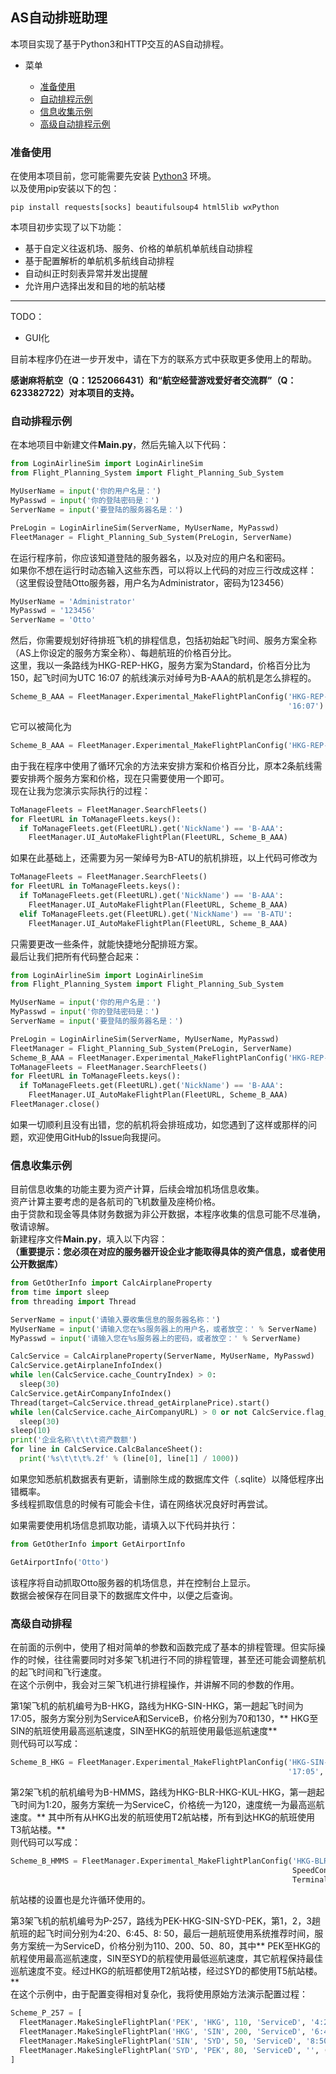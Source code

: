 ## AS自动排班助理

本项目实现了基于Python3和HTTP交互的AS自动排程。

* 菜单

  - [准备使用](#准备使用)
  - [自动排程示例](#自动排程示例)
  - [信息收集示例](#信息收集示例)
  - [高级自动排程示例](#高级自动排程)

<a id="prepare-use"></a>

### 准备使用

在使用本项目前，您可能需要先安装 [Python3](https://www.python.org/downloads/release/python-397/) 环境。  
以及使用pip安装以下的包：

```shell
pip install requests[socks] beautifulsoup4 html5lib wxPython
```

本项目初步实现了以下功能：

- 基于自定义往返机场、服务、价格的单航机单航线自动排程
- 基于配置解析的单航机多航线自动排程
- 自动纠正时刻表异常并发出提醒
- 允许用户选择出发和目的地的航站楼

----
TODO：

- GUI化

目前本程序仍在进一步开发中，请在下方的联系方式中获取更多使用上的帮助。

**感谢麻将航空（Q：1252066431）和“航空经营游戏爱好者交流群”（Q：623382722）对本项目的支持。**

<a id="example-auto-execute-flight-plan"></a>

### 自动排程示例

在本地项目中新建文件**Main.py**，然后先输入以下代码：

```python
from LoginAirlineSim import LoginAirlineSim
from Flight_Planning_System import Flight_Planning_Sub_System

MyUserName = input('你的用户名是：')
MyPasswd = input('你的登陆密码是：')
ServerName = input('要登陆的服务器名是：')

PreLogin = LoginAirlineSim(ServerName, MyUserName, MyPasswd)
FleetManager = Flight_Planning_Sub_System(PreLogin, ServerName)
```

在运行程序前，你应该知道登陆的服务器名，以及对应的用户名和密码。  
如果你不想在运行时动态输入这些东西，可以将以上代码的对应三行改成这样：  
（这里假设登陆Otto服务器，用户名为Administrator，密码为123456）

```python
MyUserName = 'Administrator'
MyPasswd = '123456'
ServerName = 'Otto'
```

然后，你需要规划好待排班飞机的排程信息，包括初始起飞时间、服务方案全称（AS上你设定的服务方案全称）、每趟航班的价格百分比。  
这里，我以一条路线为HKG-REP-HKG，服务方案为Standard，价格百分比为150，起飞时间为UTC 16:07 的航线演示对绰号为B-AAA的航机是怎么排程的。

```python
Scheme_B_AAA = FleetManager.Experimental_MakeFlightPlanConfig('HKG-REP-HKG', ['Standard', 'Standard'], [150, 150],
                                                              '16:07')
```

它可以被简化为

```python
Scheme_B_AAA = FleetManager.Experimental_MakeFlightPlanConfig('HKG-REP-HKG', ['Standard'], [150], '16:07')
```

由于我在程序中使用了循环冗余的方法来安排方案和价格百分比，原本2条航线需要安排两个服务方案和价格，现在只需要使用一个即可。  
现在让我为您演示实际执行的过程：

```python
ToManageFleets = FleetManager.SearchFleets()
for FleetURL in ToManageFleets.keys():
  if ToManageFleets.get(FleetURL).get('NickName') == 'B-AAA':
    FleetManager.UI_AutoMakeFlightPlan(FleetURL, Scheme_B_AAA)
```

如果在此基础上，还需要为另一架绰号为B-ATU的航机排班，以上代码可修改为

```python
ToManageFleets = FleetManager.SearchFleets()
for FleetURL in ToManageFleets.keys():
  if ToManageFleets.get(FleetURL).get('NickName') == 'B-AAA':
    FleetManager.UI_AutoMakeFlightPlan(FleetURL, Scheme_B_AAA)
  elif ToManageFleets.get(FleetURL).get('NickName') == 'B-ATU':
    FleetManager.UI_AutoMakeFlightPlan(FleetURL, Scheme_B_AAA)
```

只需要更改一些条件，就能快捷地分配排班方案。  
最后让我们把所有代码整合起来：

```python
from LoginAirlineSim import LoginAirlineSim
from Flight_Planning_System import Flight_Planning_Sub_System

MyUserName = input('你的用户名是：')
MyPasswd = input('你的登陆密码是：')
ServerName = input('要登陆的服务器名是：')

PreLogin = LoginAirlineSim(ServerName, MyUserName, MyPasswd)
FleetManager = Flight_Planning_Sub_System(PreLogin, ServerName)
Scheme_B_AAA = FleetManager.Experimental_MakeFlightPlanConfig('HKG-REP-HKG', ['Standard'], [150], '16:07')
ToManageFleets = FleetManager.SearchFleets()
for FleetURL in ToManageFleets.keys():
  if ToManageFleets.get(FleetURL).get('NickName') == 'B-AAA':
    FleetManager.UI_AutoMakeFlightPlan(FleetURL, Scheme_B_AAA)
FleetManager.close()
```

如果一切顺利且没有出错，您的航机将会排班成功，如您遇到了这样或那样的问题，欢迎使用GitHub的Issue向我提问。

### 信息收集示例

目前信息收集的功能主要为资产计算，后续会增加机场信息收集。  
资产计算主要考虑的是各航司的飞机数量及座椅价格。  
由于贷款和现金等具体财务数据为非公开数据，本程序收集的信息可能不尽准确，敬请谅解。  
新建程序文件**Main.py**，填入以下内容：  
**（重要提示：您必须在对应的服务器开设企业才能取得具体的资产信息，或者使用公开数据库）**

```python
from GetOtherInfo import CalcAirplaneProperty
from time import sleep
from threading import Thread

ServerName = input('请输入要收集信息的服务器名称：')
MyUserName = input('请输入您在%s服务器上的用户名，或者放空：' % ServerName)
MyPasswd = input('请输入您在%s服务器上的密码，或者放空：' % ServerName)

CalcService = CalcAirplaneProperty(ServerName, MyUserName, MyPasswd)
CalcService.getAirplaneInfoIndex()
while len(CalcService.cache_CountryIndex) > 0:
  sleep(30)
CalcService.getAirCompanyInfoIndex()
Thread(target=CalcService.thread_getAirplanePrice).start()
while len(CalcService.cache_AirCompanyURL) > 0 or not CalcService.flag_price_ok:
  sleep(30)
sleep(10)
print('企业名称\t\t\t资产数额')
for line in CalcService.CalcBalanceSheet():
  print('%s\t\t\t%.2f' % (line[0], line[1] / 1000))
```

如果您知悉航机数据表有更新，请删除生成的数据库文件（.sqlite）以降低程序出错概率。  
多线程抓取信息的时候有可能会卡住，请在网络状况良好时再尝试。

如果需要使用机场信息抓取功能，请填入以下代码并执行：

```python
from GetOtherInfo import GetAirportInfo

GetAirportInfo('Otto')
```

该程序将自动抓取Otto服务器的机场信息，并在控制台上显示。  
数据会被保存在同目录下的数据库文件中，以便之后查询。

### 高级自动排程

在前面的示例中，使用了相对简单的参数和函数完成了基本的排程管理。但实际操作的时候，往往需要同时对多架飞机进行不同的排程管理，甚至还可能会调整航机的起飞时间和飞行速度。  
在这个示例中，我会对三架飞机进行排程操作，并讲解不同的参数的作用。

第1架飞机的航机编号为B-HKG，路线为HKG-SIN-HKG，第一趟起飞时间为17:05，服务方案分别为ServiceA和ServiceB，价格分别为70和130，**
HKG至SIN的航班使用最高巡航速度，SIN至HKG的航班使用最低巡航速度**  
则代码可以写成：

```python
Scheme_B_HKG = FleetManager.Experimental_MakeFlightPlanConfig('HKG-SIN-HKG', ['ServiceA', 'ServiceB'], [70, 130],
                                                              '17:05', SpeedConfig=('Max', 'Min'))
```

第2架飞机的航机编号为B-HMMS，路线为HKG-BLR-HKG-KUL-HKG，第一趟起飞时间为1:20，服务方案统一为ServiceC，价格统一为120，速度统一为最高巡航速度。**
其中所有从HKG出发的航班使用T2航站楼，所有到达HKG的航班使用T3航站楼。**  
则代码可以写成：

```python
Scheme_B_HMMS = FleetManager.Experimental_MakeFlightPlanConfig('HKG-BLR-HKG-KUL-HKG', ['ServiceC'], [120], '1:20',
                                                               SpeedConfig=('Max'),
                                                               TerminalConfig=[('T2', 'T1'), ('T1', 'T3')])
```

航站楼的设置也是允许循环使用的。

第3架飞机的航机编号为P-257，路线为PEK-HKG-SIN-SYD-PEK，第1，2，3趟航班的起飞时间分别为4:20、6:45、8:
50，最后一趟航班使用系统推荐时间，服务方案统一为ServiceD，价格分别为110、200、50、80，其中**
PEK至HKG的航程使用最高巡航速度，SIN至SYD的航程使用最低巡航速度，其它航程保持最佳巡航速度不变。经过HKG的航班都使用T2航站楼，经过SYD的都使用T5航站楼。**  
在这个示例中，由于配置变得相对复杂化，我将使用原始方法演示配置过程：

```python
Scheme_P_257 = [
  FleetManager.MakeSingleFlightPlan('PEK', 'HKG', 110, 'ServiceD', '4:20', ('T1', 'T2'), 'Max'),
  FleetManager.MakeSingleFlightPlan('HKG', 'SIN', 200, 'ServiceD', '6:45', ('T2', 'T1'), 'Normal'),
  FleetManager.MakeSingleFlightPlan('SIN', 'SYD', 50, 'ServiceD', '8:50', ('T1', 'T5'), 'Min'),
  FleetManager.MakeSingleFlightPlan('SYD', 'PEK', 80, 'ServiceD', '', ('T5', 'T1'), 'Normal')
]
```